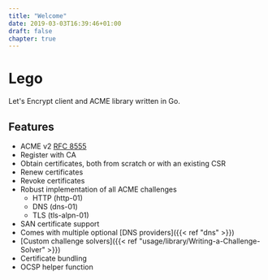 ```yaml
---
title: "Welcome"
date: 2019-03-03T16:39:46+01:00
draft: false
chapter: true
---
```


# Lego

Let's Encrypt client and ACME library written in Go.

## Features

- ACME v2 [RFC 8555](https://www.rfc-editor.org/rfc/rfc8555.html)
- Register with CA
- Obtain certificates, both from scratch or with an existing CSR
- Renew certificates
- Revoke certificates
- Robust implementation of all ACME challenges
  - HTTP (http-01)
  - DNS (dns-01)
  - TLS (tls-alpn-01)
- SAN certificate support
- Comes with multiple optional [DNS providers]({{< ref "dns" >}})
- [Custom challenge solvers]({{< ref "usage/library/Writing-a-Challenge-Solver" >}})
- Certificate bundling
- OCSP helper function

